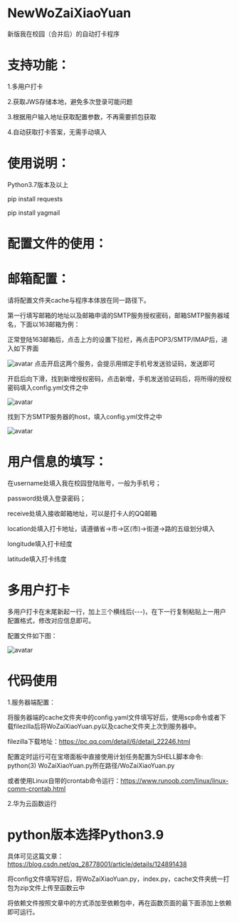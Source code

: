 # NewWoZaiXiaoYuan
新版我在校园（合并后）的自动打卡程序

# 支持功能：

1.多用户打卡

2.获取JWS存储本地，避免多次登录可能问题

3.根据用户输入地址获取配置参数，不再需要抓包获取

4.自动获取打卡答案，无需手动填入


# 使用说明：
Python3.7版本及以上

pip install requests

pip install yagmail



# 配置文件的使用：
# 邮箱配置：
请将配置文件夹cache与程序本体放在同一路径下。


第一行填写邮箱的地址以及邮箱申请的SMTP服务授权密码，邮箱SMTP服务器域名，下面以163邮箱为例：

正常登陆163邮箱后，点击上方的设置下拉栏，再点击POP3/SMTP/IMAP后，进入如下界面

![avatar](https://img-blog.csdnimg.cn/aa3014630ebd4b5ea50bab59f9649070.png)
点击开启这两个服务，会提示用绑定手机号发送验证码，发送即可


开启后向下滑，找到新增授权密码，点击新增，手机发送验证码后，将所得的授权密码填入config.yml文件之中

![avatar](https://img-blog.csdnimg.cn/29ee0dea2b7d4174b2b6ff61922e06d4.png)

找到下方SMTP服务器的host，填入config.yml文件之中

![avatar](https://img-blog.csdnimg.cn/0fb29040b4b24a6a9e9da93ed4aa42a2.png)


# 用户信息的填写：
在username处填入我在校园登陆账号，一般为手机号；

password处填入登录密码；

receive处填入接收邮箱地址，可以是打卡人的QQ邮箱

location处填入打卡地址，请遵循省->市->区(市)->街道->路的五级划分填入

longitude填入打卡经度

latitude填入打卡纬度


# 多用户打卡
多用户打卡在末尾新起一行，加上三个横线后(---)，在下一行复制粘贴上一用户配置格式，修改对应信息即可。

配置文件如下图：

![avatar](https://img-blog.csdnimg.cn/3900ac81640b45fbb0afe0f04796d5aa.png)


# 代码使用

1.服务器端配置：

将服务器端的cache文件夹中的config.yaml文件填写好后，使用scp命令或者下载filezilla后将WoZaiXiaoYuan.py以及cache文件夹上次到服务器中。

filezilla下载地址：https://pc.qq.com/detail/6/detail_22246.html

配置定时运行可在宝塔面板中直接使用计划任务配置为SHELL脚本命令: python(3) WoZaiXiaoYuan.py所在路径/WoZaiXiaoYuan.py

或者使用Linux自带的crontab命令运行：https://www.runoob.com/linux/linux-comm-crontab.html


2.华为云函数运行

# python版本选择Python3.9

具体可见这篇文章：https://blog.csdn.net/qq_28778001/article/details/124891438

将config文件填写好后，将WoZaiXiaoYuan.py，index.py，cache文件夹统一打包为zip文件上传至函数云中

将依赖文件按照文章中的方式添加至依赖包中，再在函数页面的最下面添加上依赖即可运行。
